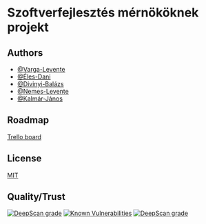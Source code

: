 
# Szoftverfejlesztés mérnököknek projekt


## Authors

- [@Varga-Levente](https://github.com/Varga-Levente)
- [@Éles-Dani](https://github.com/deles30)
- [@Divinyi-Balázs](https://github.com/leuk0)
- [@Nemes-Levente](https://github.com/NemesLevente18)
- [@Kalmár-János](https://github.com/kalmaryjanos)

## Roadmap

[Trello board](https://trello.com/b/D0FF7BNE/szoftverfejleszt%C3%A9s-m%C3%A9rn%C3%B6k%C3%B6knek)

## License

[MIT](https://choosealicense.com/licenses/mit/)

## Quality/Trust
[![DeepScan grade](https://deepscan.io/api/teams/22656/projects/25936/branches/820236/badge/grade.svg)](https://deepscan.io/dashboard#view=project&tid=22656&pid=25936&bid=820236)
[![Known Vulnerabilities](https://snyk.io/test/github/Varga-Levente/Szoftverfejlesztes-mernokoknek/main/badge.svg)](https://snyk.io/test/github/Varga-Levente/Szoftverfejlesztes-mernokoknek)
[![DeepScan grade](https://deepscan.io/api/teams/22656/projects/25936/branches/819371/badge/grade.svg)](https://deepscan.io/dashboard#view=project&tid=22656&pid=25936&bid=819371)
